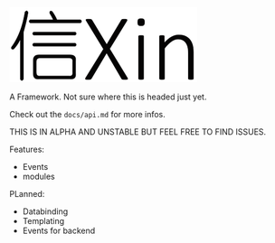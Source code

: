 ![Xin logo](/docs/logo.png)

A Framework. Not sure where this is headed just yet.

Check out the `docs/api.md` for more infos.

THIS IS IN ALPHA AND UNSTABLE BUT FEEL FREE TO FIND ISSUES.

Features:
- Events
- modules

PLanned:
- Databinding
- Templating
- Events for backend
